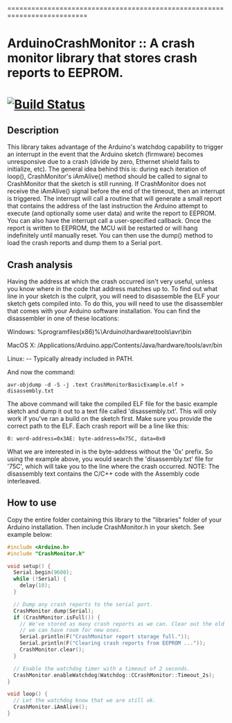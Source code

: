 ==========================================================================
# ArduinoCrashMonitor :: A crash monitor library that stores crash reports to EEPROM.
[![Build Status](https://travis-ci.org/cyrusbuilt/ArduinoCrashMonitor.svg?branch=master)](https://travis-ci.org/cyrusbuilt/ArduinoCrashMonitor)
==========================================================================

## Description

This library takes advantage of the Arduino's watchdog capability to trigger an
interrupt in the event that the Arduino sketch (firmware) becomes unresponsive
due to a crash (divide by zero, Ethernet shield fails to initialize, etc). The
general idea behind this is: during each iteration of loop(), CrashMonitor's
iAmAlive() method should be called to signal to CrashMonitor that the sketch is
still running. If CrashMonitor does not receive the iAmAlive() signal before the
end of the timeout, then an interrupt is triggered. The interrupt will call a
routine that will generate a small report that contains the address of the last
instruction the Arduino attempt to execute (and optionally some user data) and
write the report to EEPROM. You can also have the interrupt call a
user-specified callback. Once the report is written to EEPROM, the MCU will be
restarted or will hang indefinitely until manually reset. You can then use the
dump() method to load the crash reports and dump them to a Serial port.

## Crash analysis

Having the address at which the crash occurred isn't very useful, unless you
know where in the code that address matches up to. To find out what line in your
sketch is the culprit, you will need to disassemble the ELF your sketch gets
compiled into. To do this, you will need to use the disassembler that comes with
your Arduino software installation. You can find the disassembler in one of
these locations:

Windows:
%programfiles(x86)%\\Arduino\\hardware\\tools\\avr\\bin

MacOS X:
/Applications/Arduino.app/Contents/Java/hardware/tools/avr/bin

Linux:
-- Typically already included in PATH.

And now the command:
```
avr-objdump -d -S -j .text CrashMonitorBasicExample.elf > disassembly.txt
```

The above command will take the compiled ELF file for the basic example sketch
and dump it out to a text file called 'disassembly.txt'. This will only work if
you've ran a build on the sketch first. Make sure you provide the correct path
to the ELF. Each crash report will be a line like this:
```
0: word-address=0x3AE: byte-address=0x75C, data=0x0
```

What we are interested in is the byte-address without the '0x' prefix. So using
the example above, you would search the 'disassembly.txt' file for '75C', which
will take you to the line where the crash occurred. NOTE: The disassembly text
contains the C/C++ code with the Assembly code interleaved.

## How to use

Copy the entire folder containing this library to the "libraries" folder
of your Arduino installation. Then include CrashMonitor.h in your sketch.  See
example below:

```cpp
#include <Arduino.h>
#include "CrashMonitor.h"

void setup() {
  Serial.begin(9600);
  while (!Serial) {
    delay(10);
  }

  // Dump any crash reports to the serial port.
  CrashMonitor.dump(Serial);
  if (CrashMonitor.isFull()) {
    // We've stored as many crash reports as we can. Clear out the old ones so
    // we can have room for new ones.
    Serial.println(F("CrashMonitor report storage full."));
    Serial.println(F("Clearing crash reports from EEPROM ..."));
    CrashMonitor.clear();
  }

  // Enable the watchdog timer with a timeout of 2 seconds.
  CrashMonitor.enableWatchdog(Watchdog::CCrashMonitor::Timeout_2s);
}

void loop() {
  // Let the watchdog know that we are still ok.
  CrashMonitor.iAmAlive();
}
```
